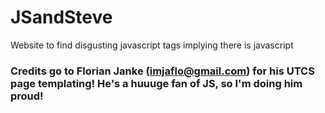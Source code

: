 # JSandSteve
Website to find disgusting javascript tags implying there is javascript

### Credits go to Florian Janke (imjaflo@gmail.com) for his UTCS page templating! He's a huuuge fan of JS, so I'm doing him proud!
